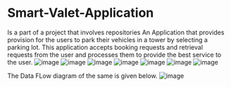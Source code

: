 # Smart-Valet-Application 
Is a part of a project that involves repositories 
An Application that provides provision for the users to park their vehicles in a tower by selecting a parking lot. This application accepts booking requests and retrieval requests from the user and processes them to provide the best service to the user. 
![image](https://github.com/VineethBhanukoti/Smart-Valet-Application/assets/105901442/54ea05e4-5e85-4342-9fa4-4ebdfa3d5935)
![image](https://github.com/VineethBhanukoti/Smart-Valet-Application/assets/105901442/1c8d2875-33fb-416c-a60f-a760177beab5)
![image](https://github.com/VineethBhanukoti/Smart-Valet-Application/assets/105901442/29d12ed8-7d1a-44f3-b266-775e7df94586)
![image](https://github.com/VineethBhanukoti/Smart-Valet-Application/assets/105901442/8e30379f-92de-4cd6-9fc0-4457011b32f7)
![image](https://github.com/VineethBhanukoti/Smart-Valet-Application/assets/105901442/bb54699e-b901-4a29-9674-6f6281aa2811)
![image](https://github.com/VineethBhanukoti/Smart-Valet-Application/assets/105901442/576ac685-a264-49f9-9ca9-225911e4c1c2)
![image](https://github.com/VineethBhanukoti/Smart-Valet-Application/assets/105901442/44fc34e3-6461-478d-a493-19002ebfcea0)

The Data FLow diagram of the same is given below.
![image](https://github.com/VineethBhanukoti/Smart-Valet-Application/assets/105901442/76fd2088-c4f7-4254-87ff-dd3996753299)
